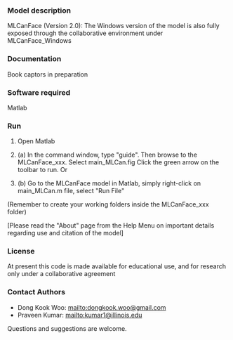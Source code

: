 ### Model description
MLCanFace (Version 2.0): The Windows version of the model is also fully exposed through the collaborative environment under MLCanFace_Windows 


### Documentation
Book captors in preparation


### Software required
Matlab


### Run

1. Open Matlab

2. (a) In the command window, type "guide". Then browse to the MLCanFace_xxx. Select main_MLCan.fig
Click the green arrow on the toolbar to run. Or

2. (b) Go to the MLCanFace model in Matlab, simply right-click on main_MLCan.m file, select "Run File"

(Remember to create your working folders inside the MLCanFace_xxx folder)

[Please read the "About" page from the Help Menu on important details regarding use and citation of the model]


### License
At present this code is made available for educational use, and for research only under a collaborative agreement


### Contact Authors
* Dong Kook Woo: <mailto:dongkook.woo@gmail.com>
* Praveen Kumar: <mailto:kumar1@illinois.edu>

Questions and suggestions are welcome.